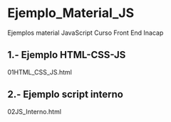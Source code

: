 # Ejemplo_Material_JS
Ejemplos material JavaScript Curso Front End Inacap 
## 1.- Ejemplo HTML-CSS-JS
01HTML_CSS_JS.html
## 2.- Ejemplo script interno
02JS_Interno.html